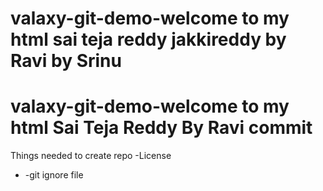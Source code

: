 # valaxy-git-demo-welcome to my html sai teja reddy jakkireddy by Ravi by Srinu
# valaxy-git-demo-welcome to my html Sai Teja Reddy By Ravi commit
Things needed to create repo
-License
- -git ignore file
